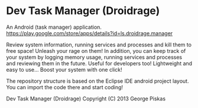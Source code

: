 Dev Task Manager (Droidrage)
=================

An Android (task manager) application.
https://play.google.com/store/apps/details?id=ls.droidrage.manager

Review system information, running services and processes and kill them to free space! Unleash your rage on them! In addition, you can keep track of your system by logging memory usage, running services and processes and reviewing them in the future. Useful for developers too! Lightweight and easy to use... Boost your system with one click!

The repository structure is based on the Eclipse IDE android project layout. You can import the code there and start coding!

Dev Task Manager (Droidrage)
Copyright (C) 2013  George Piskas
